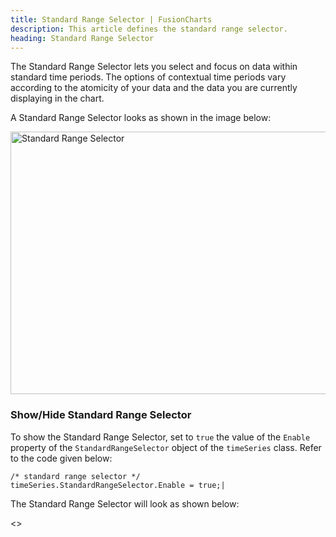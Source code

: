 ```yaml
---
title: Standard Range Selector | FusionCharts
description: This article defines the standard range selector.
heading: Standard Range Selector
---
```


The Standard Range Selector lets you select and focus on data within standard time periods. The options of contextual time periods vary according to the atomicity of your data and the data you are currently displaying in the chart.

A Standard Range Selector looks as shown in the image below:

<img src="{% site.BASE_URL %}/images/fusiontime-component-standard-range-selector.png" alt="Standard Range Selector" width="700" height="420">

### Show/Hide Standard Range Selector

To show the Standard Range Selector, set to `true` the value of the `Enable` property of the `StandardRangeSelector` object of the `timeSeries` class. Refer to the code given below:

```
/* standard range selector */
timeSeries.StandardRangeSelector.Enable = true;|
```

The Standard Range Selector will look as shown below:

<<Live Chart>>
